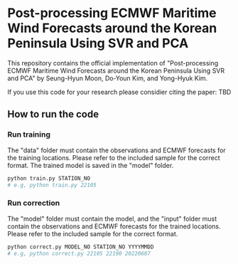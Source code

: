 # Post-processing ECMWF Maritime Wind Forecasts around the Korean Peninsula Using SVR and PCA

This repository contains the official implementation of "Post-processing ECMWF Maritime Wind Forecasts around the Korean Peninsula Using SVR and PCA" by Seung-Hyun Moon, Do-Youn Kim, and Yong-Hyuk Kim.

If you use this code for your research please considier citing the paper: TBD

## How to run the code

### Run training
The "data" folder must contain the observations and ECMWF forecasts for the training locations. Please refer to the included sample for the correct format. The trained model is saved in the "model" folder.
```bash
python train.py STATION_NO
# e.g, python train.py 22105
```

### Run correction
The "model" folder must contain the model, and the "input" folder must contain the observations and ECMWF forecasts for the trained locations. Please refer to the included sample for the correct format.
```bash
python correct.py MODEL_NO STATION_NO YYYYMMDD
# e.g, python correct.py 22105 22190 20220607
```
